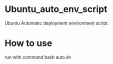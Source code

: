 # Ubuntu_auto_env_script
Ubuntu Automatic deployment environment script.

# How to use
run with command bash auto.sh
